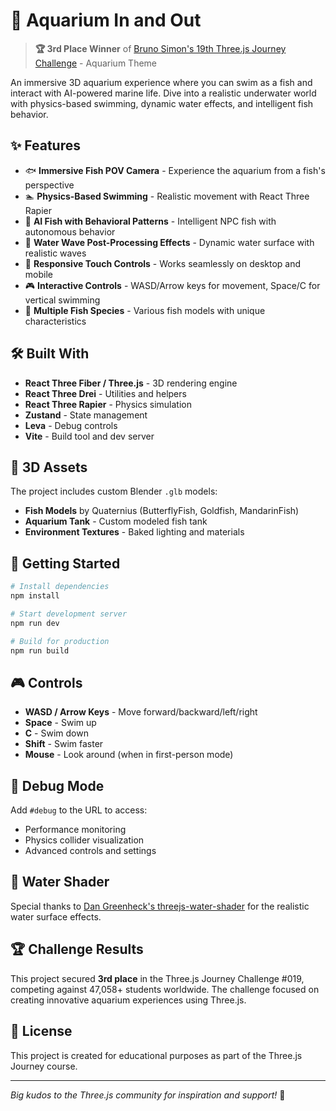 # 🐠 Aquarium In and Out

> **🏆 3rd Place Winner** of [Bruno Simon's 19th Three.js Journey Challenge](https://threejs-journey.com/challenges/019-aquarium) - Aquarium Theme

An immersive 3D aquarium experience where you can swim as a fish and interact with AI-powered marine life. Dive into a realistic underwater world with physics-based swimming, dynamic water effects, and intelligent fish behavior.

## ✨ Features

- 🐟 **Immersive Fish POV Camera** - Experience the aquarium from a fish's perspective
- 🏊 **Physics-Based Swimming** - Realistic movement with React Three Rapier
- 🤖 **AI Fish with Behavioral Patterns** - Intelligent NPC fish with autonomous behavior
- 🌊 **Water Wave Post-Processing Effects** - Dynamic water surface with realistic waves
- 📱 **Responsive Touch Controls** - Works seamlessly on desktop and mobile
- 🎮 **Interactive Controls** - WASD/Arrow keys for movement, Space/C for vertical swimming
- 🐠 **Multiple Fish Species** - Various fish models with unique characteristics

## 🛠️ Built With

- **React Three Fiber / Three.js** - 3D rendering engine
- **React Three Drei** - Utilities and helpers
- **React Three Rapier** - Physics simulation
- **Zustand** - State management
- **Leva** - Debug controls
- **Vite** - Build tool and dev server

## 🎨 3D Assets

The project includes custom Blender `.glb` models:

- **Fish Models** by Quaternius (ButterflyFish, Goldfish, MandarinFish)
- **Aquarium Tank** - Custom modeled fish tank
- **Environment Textures** - Baked lighting and materials

## 🚀 Getting Started

```bash
# Install dependencies
npm install

# Start development server
npm run dev

# Build for production
npm run build
```

## 🎮 Controls

- **WASD / Arrow Keys** - Move forward/backward/left/right
- **Space** - Swim up
- **C** - Swim down
- **Shift** - Swim faster
- **Mouse** - Look around (when in first-person mode)

## 🐛 Debug Mode

Add `#debug` to the URL to access:

- Performance monitoring
- Physics collider visualization
- Advanced controls and settings

## 🌊 Water Shader

Special thanks to [Dan Greenheck's threejs-water-shader](https://github.com/dgreenheck/threejs-water-shader) for the realistic water surface effects.

## 🏆 Challenge Results

This project secured **3rd place** in the Three.js Journey Challenge #019, competing against 47,058+ students worldwide. The challenge focused on creating innovative aquarium experiences using Three.js.

## 📄 License

This project is created for educational purposes as part of the Three.js Journey course.

---

_Big kudos to the Three.js community for inspiration and support!_ 🎉
